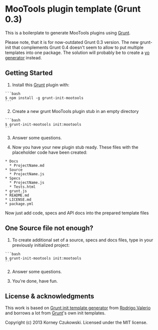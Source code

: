 MooTools plugin template (Grunt 0.3)
====================================

This is a boilerplate to generate MooTools plugins using [Grunt][1].

Please note, that it is for now-outdated Grunt 0.3 version. The new grunt-init that complements Grunt 0.4
doesn't seem to allow to put multiple templates into one package. The solution will probably be to create
a [yo generator][4] instead.

Getting Started
---------------

  1. Install this [Grunt][1] plugin with:
 
    ```bash
    $ npm install -g grunt-init-mootools
    ```

  2. Create a new grunt MooTools plugin stub in an empty directory

    ```bash
    $ grunt-init-mootools init:mootools
    ```

  3. Answer some questions.

  4. Now you have your new plugin stub ready. These files with the placeholder code have been created:

    * Docs
      * ProjectName.md
    * Source
      * ProjectName.js
    * Specs
      * ProjectName.js
      * Tests.html
    * grunt.js
    * README.md
    * LICENSE.md
    * package.yml

Now just add code, specs and API docs into the prepared template files

One Source file not enough?
---------------------------

  1. To create additional set of a source, specs and docs files, type in your previously initialized project:

    ```bash
    $ grunt-init-mootools init:mootools
    ```

  2. Answer some questions.

  3. You're done, have fun.

License & acknowledgments
-------------------------

This work is based on [Grunt init template generator][2] from [Rodrigo Valerio][3] and borrows a lot from [Grunt][1]'s own init templates.

Copyright (c) 2013 Korney Czukowski. Licensed under the MIT license.

  [1]: http://gruntjs.com/
  [2]: https://npmjs.org/package/grunt-init-plugin
  [3]: https://github.com/rsvalerio
  [4]: https://yeoman.io/